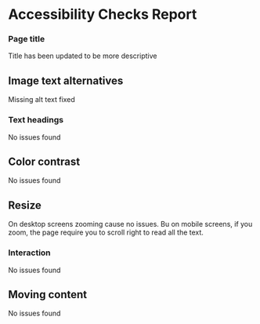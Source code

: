 # Accessibility Checks Report

### Page title

Title has been updated to be more descriptive

## Image text alternatives

Missing alt text fixed

### Text headings

No issues found

## Color contrast

No issues found

## Resize

On desktop screens zooming cause no issues. Bu on mobile screens, if you zoom, the page require you to scroll right to read all the text.

### Interaction

No issues found

## Moving content

No issues found
